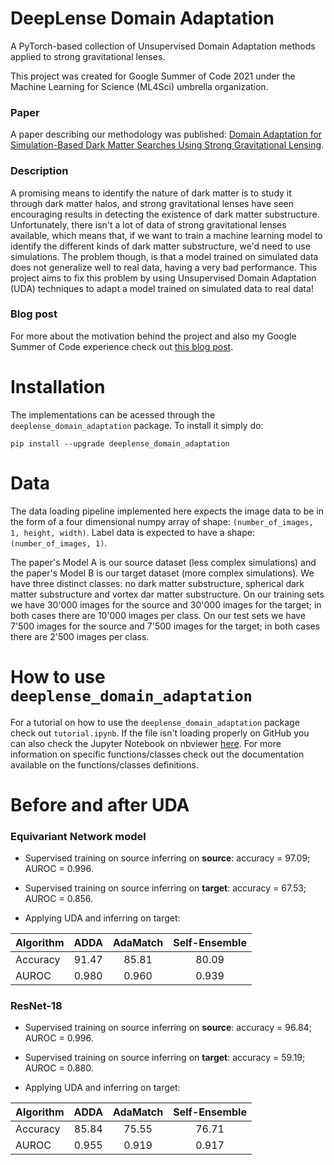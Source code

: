 # DeepLense Domain Adaptation
A PyTorch-based collection of Unsupervised Domain Adaptation methods applied to strong gravitational lenses.

This project was created for Google Summer of Code 2021 under the Machine Learning for Science (ML4Sci) umbrella organization.

### Paper
A paper describing our methodology was published: [Domain Adaptation for Simulation-Based Dark Matter Searches Using Strong Gravitational Lensing](https://arxiv.org/abs/2112.12121).

### Description
A promising means to identify the nature of dark matter is to study it through dark matter halos, and strong gravitational lenses have seen encouraging results in detecting the existence of dark matter substructure. Unfortunately, there isn't a lot of data of strong gravitational lenses available, which means that, if we want to train a machine learning model to identify the different kinds of dark matter substructure, we'd need to use simulations. The problem though, is that a model trained on simulated data does not generalize well to real data, having a very bad performance. This project aims to fix this problem by using Unsupervised Domain Adaptation (UDA) techniques to adapt a model trained on simulated data to real data!

### Blog post
For more about the motivation behind the project and also my Google Summer of Code experience check out [this blog post](https://medium.com/@marcostidball/gsoc-2021-with-ml4sci-domain-adaptation-for-decoding-dark-matter-bf0380898aed).

# Installation
The implementations can be acessed through the `deeplense_domain_adaptation` package. To install it simply do:
```shell
pip install --upgrade deeplense_domain_adaptation
```

# Data
The data loading pipeline implemented here expects the image data to be in the form of a four dimensional numpy array of shape: `(number_of_images, 1, height, width)`. Label data is expected to have a shape: `(number_of_images, 1)`.

The paper's Model A is our source dataset (less complex simulations) and the paper's Model B is our target dataset (more complex simulations). We have three distinct classes: no dark matter substructure, spherical dark matter substructure and vortex dar matter substructure. On our training sets we have 30'000 images for the source and 30'000 images for the target; in both cases there are 10'000 images per class. On our test sets we have 7'500 images for the source and 7'500 images for the target; in both cases there are 2'500 images per class.

# How to use `deeplense_domain_adaptation`
For a tutorial on how to use the `deeplense_domain_adaptation` package check out `tutorial.ipynb`. If the file isn't loading properly on GitHub you can also check the Jupyter Notebook on nbviewer [here](https://nbviewer.org/github/ML4SCI/DeepLense/blob/main/Domain_Adaptation_for_DeepLense_Marcos_Tidball/tutorial.ipynb). For more information on specific functions/classes check out the documentation available on the functions/classes definitions.

# Before and after UDA
### Equivariant Network model
- Supervised training on source inferring on **source**: accuracy = 97.09; AUROC = 0.996.
- Supervised training on source inferring on **target**: accuracy = 67.53; AUROC = 0.856.

- Applying UDA and inferring on target:

| Algorithm |  ADDA | AdaMatch | Self-Ensemble |
|-----------|:-----:|:--------:|:-------------:|
| Accuracy  | 91.47 |   85.81  |     80.09     |
| AUROC     | 0.980 |   0.960  |     0.939     |

### ResNet-18
- Supervised training on source inferring on **source**: accuracy = 96.84; AUROC = 0.996.
- Supervised training on source inferring on **target**: accuracy = 59.19; AUROC = 0.880.

- Applying UDA and inferring on target:

| Algorithm |  ADDA | AdaMatch | Self-Ensemble |
|-----------|:-----:|:--------:|:-------------:|
| Accuracy  | 85.84 |   75.55  |     76.71     |
| AUROC     | 0.955 |   0.919  |     0.917     |